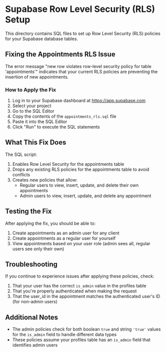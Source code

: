 # Supabase Row Level Security (RLS) Setup

This directory contains SQL files to set up Row Level Security (RLS) policies for your Supabase database tables.

## Fixing the Appointments RLS Issue

The error message "new row violates row-level security policy for table 'appointments'" indicates that your current RLS policies are preventing the insertion of new appointments.

### How to Apply the Fix

1. Log in to your Supabase dashboard at https://app.supabase.com
2. Select your project
3. Go to the SQL Editor
4. Copy the contents of the `appointments_rls.sql` file
5. Paste it into the SQL Editor
6. Click "Run" to execute the SQL statements

## What This Fix Does

The SQL script:

1. Enables Row Level Security for the appointments table
2. Drops any existing RLS policies for the appointments table to avoid conflicts
3. Creates new policies that allow:
   - Regular users to view, insert, update, and delete their own appointments
   - Admin users to view, insert, update, and delete any appointment

## Testing the Fix

After applying the fix, you should be able to:

1. Create appointments as an admin user for any client
2. Create appointments as a regular user for yourself
3. View appointments based on your user role (admin sees all, regular users see only their own)

## Troubleshooting

If you continue to experience issues after applying these policies, check:

1. That your user has the correct `is_admin` value in the profiles table
2. That you're properly authenticated when making the request
3. That the user_id in the appointment matches the authenticated user's ID (for non-admin users)

## Additional Notes

- The admin policies check for both boolean `true` and string `'true'` values for the `is_admin` field to handle different data types
- These policies assume your profiles table has an `is_admin` field that identifies admin users
